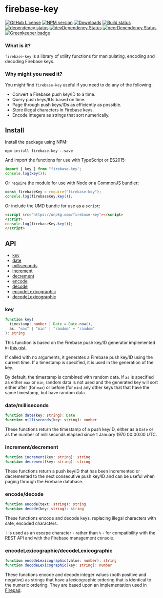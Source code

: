 # firebase-key

[![GitHub License](https://img.shields.io/badge/license-MIT-blue.svg)](https://github.com/cartant/firebase-key/blob/master/LICENSE)
[![NPM version](https://img.shields.io/npm/v/firebase-key.svg)](https://www.npmjs.com/package/firebase-key)
[![Downloads](http://img.shields.io/npm/dm/firebase-key.svg)](https://npmjs.org/package/firebase-key)
[![Build status](https://img.shields.io/circleci/build/github/cartant/firebase-key?token=f7c37e6c6718f5c33e961b4aca2fb4eb4442b1b4)](https://app.circleci.com/pipelines/github/cartant)
[![dependency status](https://img.shields.io/david/cartant/firebase-key.svg)](https://david-dm.org/cartant/firebase-key)
[![devDependency Status](https://img.shields.io/david/dev/cartant/firebase-key.svg)](https://david-dm.org/cartant/firebase-key#info=devDependencies)
[![peerDependency Status](https://img.shields.io/david/peer/cartant/firebase-key.svg)](https://david-dm.org/cartant/firebase-key#info=peerDependencies)
[![Greenkeeper badge](https://badges.greenkeeper.io/cartant/firebase-key.svg)](https://greenkeeper.io/)

### What is it?

`firebase-key` is a library of utility functions for manipulating, encoding and decoding Firebase keys.

### Why might you need it?

You might find `firebase-key` useful if you need to do any of the following:

* Convert a Firebase push key/ID to a time.
* Query push keys/IDs based on time.
* Page through push keys/IDs as efficiently as possible.
* Store illegal characters in Firebase keys.
* Encode integers as strings that sort numerically.

## Install

Install the package using NPM:

```
npm install firebase-key --save
```

And import the functions for use with TypeScript or ES2015:

```js
import { key } from "firebase-key";
console.log(key());
```

Or `require` the module for use with Node or a CommonJS bundler:

```js
const firebaseKey = require("firebase-key");
console.log(firebaseKey.key());
```

Or include the UMD bundle for use as a `script`:

```html
<script src="https://unpkg.com/firebase-key"></script>
<script>
console.log(firebaseKey.key());
</script>
```

## API

* [key](#key)
* [date](#date-milliseconds)
* [milliseconds](#date-milliseconds)
* [increment](#increment-decrement)
* [decrement](#increment-decrement)
* [encode](#encode-decode)
* [decode](#encode-decode)
* [encodeLexicographic](#encode-decode-lexicographic)
* [decodeLexicographic](#encode-decode-lexicographic)

<a name="key"></a>

### key

```ts
function key(
  timestamp: number | Date = Date.now(),
  as: "max" | "min" | "random" = "random"
): string
```

This function is based on the Firebase push key/ID generator implemented in [this gist][gist].

If called with no arguments, it generates a Firebase push key/ID using the current time. If a timestamp is specified, it is used in the generation of the key.

By default, the timestamp is combined with random data. If `as` is specified as either `max` or `min`, random data is not used and the generated key will sort either after (for `max`) or before (for `min`) any other keys that that have the same timestamp, but have random data.

<a name="date-milliseconds"></a>

### date/milliseconds

```ts
function date(key: string): Date
function milliseconds(key: string): number
```

These functions return the timestamp of a push key/ID, either as a `Date` or as the number of milliseconds elapsed since 1 January 1970 00:00:00 UTC.

<a name="increment-decrement"></a>

### increment/decrement

```ts
function increment(key: string): string
function decrement(key: string): string
```

These functions return a push key/ID that has been incremented or decremented to the next consecutive push key/ID and can be useful when paging through the Firebase database.

<a name="encode-decode"></a>

### encode/decode

```ts
function encode(text: string): string
function decode(key: string): string
```

These functions encode and decode keys, replacing illegal characters with safe, encoded characters.

`!` is used as an escape character - rather than `%` - for compatibility with the REST API and with the Firebase management console.

<a name="encode-decode-lexicographic"></a>

### encodeLexicographic/decodeLexicographic

```ts
function encodeLexicographic(value: number): string
function decodeLexicographic(key: string): number
```

These functions encode and decode integer values (both positive and negative) as strings that have a lexicographic ordering that is identical to the numeric ordering. They are based upon an implementation used in [Firepad][firepad].

[gist]: https://gist.github.com/mikelehen/3596a30bd69384624c11
[firepad]: https://github.com/firebase/firepad/blob/v1.4.0/lib/firebase-adapter.js#L375-L403